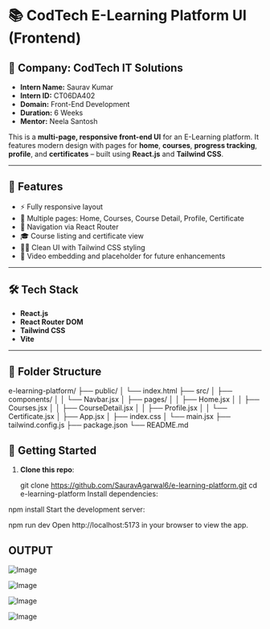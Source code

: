 # 📚 CodTech E-Learning Platform UI (Frontend)


## 🏢 Company: CodTech IT Solutions

- **Intern Name:** Saurav Kumar  
- **Intern ID:** CT06DA402  
- **Domain:** Front-End Development  
- **Duration:** 6 Weeks  
- **Mentor:** Neela Santosh


This is a **multi-page, responsive front-end UI** for an E-Learning platform. It features modern design with pages for **home**, **courses**, **progress tracking**, **profile**, and **certificates** – built using **React.js** and **Tailwind CSS**.

---

## 🌟 Features

- ⚡ Fully responsive layout  
- 📄 Multiple pages: Home, Courses, Course Detail, Profile, Certificate  
- 🧭 Navigation via React Router  
- 🎓 Course listing and certificate view  
- 🧑‍💻 Clean UI with Tailwind CSS styling  
- 🎥 Video embedding and placeholder for future enhancements  

---

## 🛠️ Tech Stack

- **React.js**  
- **React Router DOM**  
- **Tailwind CSS**  
- **Vite**  

---

## 📁 Folder Structure

e-learning-platform/
├── public/
│ └── index.html
├── src/
│ ├── components/
│ │ └── Navbar.jsx
│ ├── pages/
│ │ ├── Home.jsx
│ │ ├── Courses.jsx
│ │ ├── CourseDetail.jsx
│ │ ├── Profile.jsx
│ │ └── Certificate.jsx
│ ├── App.jsx
│ ├── index.css
│ └── main.jsx
├── tailwind.config.js
├── package.json
└── README.md


## 🚀 Getting Started

1. **Clone this repo**:

   git clone https://github.com/SauravAgarwal6/e-learning-platform.git
   cd e-learning-platform
Install dependencies:

npm install
Start the development server:

npm run dev
Open http://localhost:5173 in your browser to view the app.

## OUTPUT
![Image](https://github.com/user-attachments/assets/c41b7254-311b-46a5-a90e-75cc91c88cb8)

![Image](https://github.com/user-attachments/assets/b8534509-cb3e-4884-86e3-b33df3aef9d0)

![Image](https://github.com/user-attachments/assets/a70a2bbc-3235-4a59-a86f-a1a8e43349ca)

![Image](https://github.com/user-attachments/assets/a2be685a-a30e-4429-925a-9bc7b4e14247)
